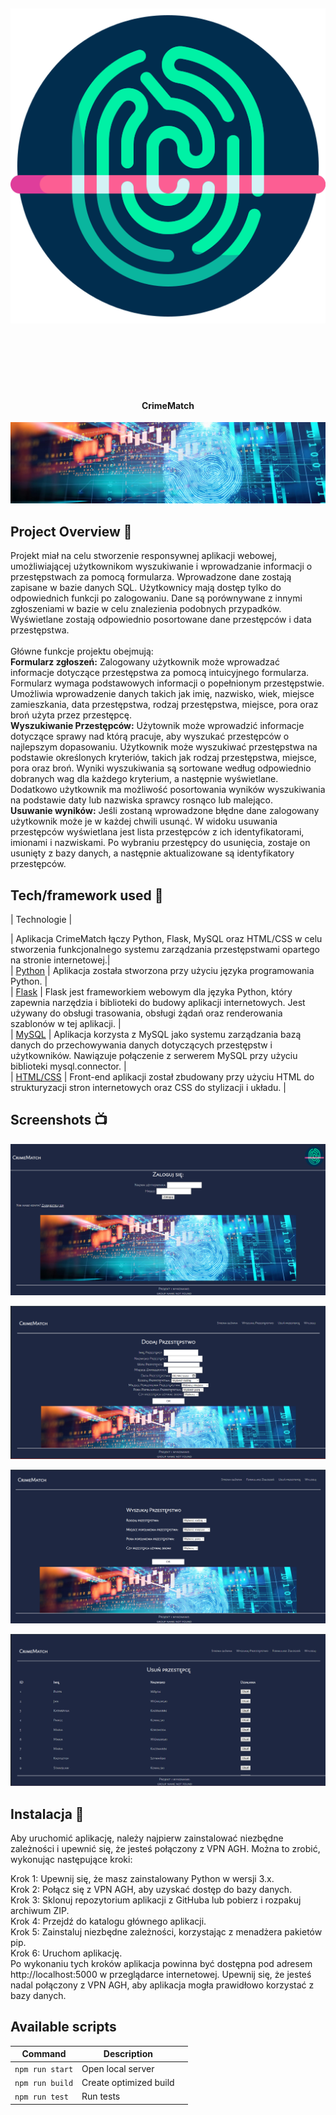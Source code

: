 <!-- [![Review Assignment Due Date](https://classroom.github.com/assets/deadline-readme-button-24ddc0f5d75046c5622901739e7c5dd533143b0c8e959d652212380cedb1ea36.svg)](https://classroom.github.com/a/YYgLXq0X)
[![Open in Visual Studio Code](https://classroom.github.com/assets/open-in-vscode-718a45dd9cf7e7f842a935f5ebbe5719a5e09af4491e668f4dbf3b35d5cca122.svg)](https://classroom.github.com/online_ide?assignment_repo_id=11228617&assignment_repo_type=AssignmentRepo) -->
<h1 align="center">

<br>

<p align="center">
<img src="https://github.com/grochot-agh/final-project-group-name-not-found/blob/main/projekt/static/finger.png"  alt="Logo">
</p>

<br>

<br>

</h1>

<h4 align="center">CrimeMatch</h4>

<p align="center">
  <a >
    <img src="https://github.com/grochot-agh/final-project-group-name-not-found/blob/main/projekt/static/zdjecie1.png"
         alt="Screenshot">
  </a>
</p>

## Project Overview 🎉
Projekt miał na celu stworzenie responsywnej aplikacji webowej, umożliwiającej użytkownikom
wyszukiwanie i wprowadzanie informacji o przestępstwach za pomocą formularza. Wprowadzone
dane zostają zapisane w bazie danych SQL. Użytkownicy mają dostęp tylko do odpowiednich funkcji po zalogowaniu.  Dane są porównywane z innymi zgłoszeniami w bazie w celu znalezienia podobnych przypadków. Wyświetlane zostają odpowiednio posortowane dane przestępców i data przestępstwa.<br>
<br>Główne funkcje projektu obejmują:<br>
<strong>Formularz zgłoszeń:</strong> Zalogowany użytkownik może wprowadzać informacje dotyczące przestępstwa za pomocą intuicyjnego formularza. Formularz wymaga podstawowych informacji o popełnionym przestępstwie. Umożliwia wprowadzenie danych takich jak imię, nazwisko, wiek, miejsce zamieszkania, data przestępstwa, rodzaj przestępstwa, miejsce, pora oraz broń użyta przez przestępcę.<br>
<strong>Wyszukiwanie Przestępców:</strong> Użytownik może wprowadzić informacje dotyczące sprawy nad którą pracuje, aby wyszukać przestępców o najlepszym dopasowaniu. Użytkownik może wyszukiwać przestępstwa na podstawie określonych kryteriów, takich jak rodzaj przestępstwa, miejsce, pora oraz broń. Wyniki wyszukiwania są sortowane według odpowiednio dobranych wag dla każdego kryterium, a następnie wyświetlane. Dodatkowo użytkownik ma 
możliwość posortowania wyników wyszukiwania na podstawie daty lub nazwiska sprawcy rosnąco lub malejąco.<br>
<strong>Usuwanie wyników:</strong> Jeśli zostaną wprowadzone błędne dane zalogowany użytkownik może je w każdej chwili usunąć. W widoku usuwania przestępców wyświetlana jest lista przestępców z ich identyfikatorami, imionami i nazwiskami. Po wybraniu przestępcy do usunięcia, zostaje on usunięty z bazy danych, a następnie aktualizowane są identyfikatory przestępców.<br>


## Tech/framework used 🔧

| Technologie                                             |                                  

| Aplikacja CrimeMatch łączy Python, Flask, MySQL oraz HTML/CSS w celu stworzenia funkcjonalnego systemu zarządzania przestępstwami opartego na stronie internetowej.|<br>
| [Python](X)                           | Aplikacja została stworzona przy użyciu języka programowania Python.  |<br>
| [Flask](X)                           |  Flask jest frameworkiem webowym dla języka Python, który zapewnia narzędzia i biblioteki do budowy aplikacji internetowych. Jest używany do obsługi trasowania, obsługi żądań oraz renderowania szablonów w tej aplikacji.   |<br>
| [MySQL](X)                           | Aplikacja korzysta z MySQL jako systemu zarządzania bazą danych do przechowywania danych dotyczących przestępstw i użytkowników. Nawiązuje połączenie z serwerem MySQL przy użyciu biblioteki mysql.connector.  |<br>
| [HTML/CSS](X)                           | Front-end aplikacji został zbudowany przy użyciu HTML do strukturyzacji stron internetowych oraz CSS do stylizacji i układu.  |


## Screenshots 📺

<p align="center">
    <img src="https://github.com/grochot-agh/final-project-group-name-not-found/blob/main/projekt/static/logowanie.png" alt="Screenshot">
</p>

<p align="center">
    <img src="https://github.com/grochot-agh/final-project-group-name-not-found/blob/main/projekt/static/dodaj_przest%C4%99pstwo.png" alt="Screenshot">
</p>

<p align="center">
    <img src="https://github.com/grochot-agh/final-project-group-name-not-found/blob/main/projekt/static/szukaj.png" alt="Screenshot">
</p>
<p align="center">
    <img src="https://github.com/grochot-agh/final-project-group-name-not-found/blob/main/projekt/static/usun.png" alt="Screenshot">
</p>


## Instalacja 💾
Aby uruchomić aplikację, należy najpierw zainstalować niezbędne zależności i upewnić się, że jesteś połączony z VPN AGH. Można to zrobić, wykonując następujące kroki:

Krok 1: Upewnij się, że masz zainstalowany Python w wersji 3.x. <br>
Krok 2: Połącz się z VPN AGH, aby uzyskać dostęp do bazy danych.<br>
Krok 3: Sklonuj repozytorium aplikacji z GitHuba lub pobierz i rozpakuj archiwum ZIP.<br>
Krok 4: Przejdź do katalogu głównego aplikacji.<br>
Krok 5: Zainstaluj niezbędne zależności, korzystając z menadżera pakietów pip.<br>
Krok 6: Uruchom aplikację.<br>
Po wykonaniu tych kroków aplikacja powinna być dostępna pod adresem http://localhost:5000 w przeglądarce internetowej. Upewnij się, że jesteś nadal połączony z VPN AGH, aby aplikacja mogła prawidłowo korzystać z bazy danych.



## Available scripts

| Command                   | Description                   |     |
| ------------------------- | ----------------------------- | --- |
| `npm run start`           | Open local server             |     |
| `npm run build`           | Create optimized build        |     |
| `npm run test`            | Run tests                     |     |
